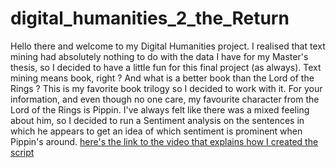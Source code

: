 # digital_humanities_2_the_Return
Hello there and welcome to my Digital Humanities project. I realised that text mining had absolutely nothing to do with the data I have for my Master's thesis, so I decided to have a little fun for this final project (as always). Text mining means book, right ? And what is a better book than the Lord of the Rings ? This is my favorite book trilogy so I decided to work with it. For your information, and even though no one care, my favourite character from the Lord of the Rings is Pippin. I've always felt like there was a mixed feeling about him, so I decided to run a Sentiment analysis on the sentences in which he appears to get an idea of which sentiment is prominent when Pippin's around. 
[here's the link to the video that explains how I created the script](https://drive.google.com/file/d/1VOW374CQcDeoqjqCR9HOeMF6ZKzLClMX/view?usp=share_link)
